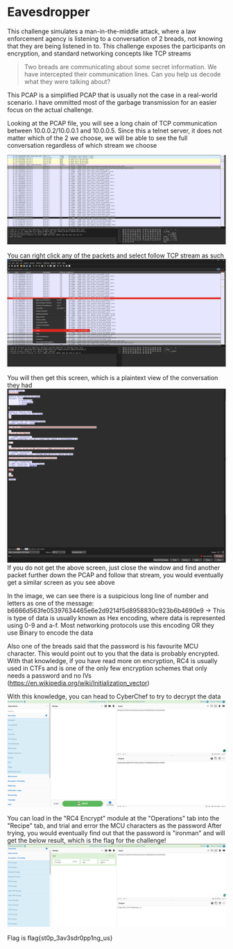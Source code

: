 # Eavesdropper

This challenge simulates a man-in-the-middle attack, where a law enforcement agency is listening to a conversation of 2 breads, not knowing that they are being listened in to. This challenge exposes the participants on encryption, and standard networking concepts like TCP streams

> Two breads are communicating about some secret information. We have intercepted their communication lines. Can you help us decode what they were talking about?

This PCAP is a simplified PCAP that is usually not the case in a real-world scenario. I have ommitted most of the garbage transmission for an easier focus on the actual challenge.

Looking at the PCAP file, you will see a long chain of TCP communication between 10.0.0.2/10.0.0.1 and 10.0.0.5. Since this a telnet server, it does not matter which of the 2 we choose, we will be able to see the full conversation regardless of which stream we choose

![](./img/telnetComms1.png)

You can right click any of the packets and select follow TCP stream as such
![](./img/telnetComms2.png)

You will then get this screen, which is a plaintext view of the conversation they had
![](./img/telnetComms3.png)
If you do not get the above screen, just close the window and find another packet further down the PCAP and follow that stream, you would eventually get a similar screen as you see above

In the image, we can see there is a suspicious long line of number and letters as one of the message: b6666d563fe05397634465e6e2d9214f5d8958830c923b6b4690e9 -> This is type of data is usually known as Hex encoding, where data is represented using 0-9 and a-f. Most networking protocols use this encoding OR they use Binary to encode the data

Also one of the breads said that the password is his favourite MCU character. This would point out to you that the data is probably encrypted. With that knowledge, if you have read more on encryption, RC4 is usually used in CTFs and is one of the only few encryption schemes that only needs a password and no IVs (https://en.wikipedia.org/wiki/Initialization_vector)

With this knowledge, you can head to CyberChef to try to decrypt the data
![](./img/CyberChef.png)

You can load in the "RC4 Encrypt" module at the "Operations" tab into the "Recipe" tab, and trial and error the MCU characters as the password
After trying, you would eventually find out that the password is "ironman" and will get the below result, which is the flag for the challenge!
![](./img/flag.png)

Flag is flag{st0p_3av3sdr0pp1ng_us}


